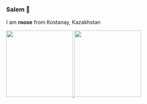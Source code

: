 ### Salem 👋

I am **roose** from Kostanay, Kazakhstan

<a href="https://github.com/roose?tab=repositories">
  <img height="180em" src="https://github-readme-stats.vercel.app/api?username=roose&show_icons=true&hide_border=true&theme=transparent">
  <img height="180em" src="https://github-readme-stats.vercel.app/api/top-langs/?username=roose&layout=compact&hide_border=true&theme=transparent">
</a>
